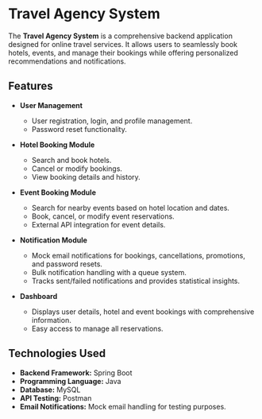 # Travel Agency System  

The **Travel Agency System** is a comprehensive backend application designed for online travel services. It allows users to seamlessly book hotels, events, and manage their bookings while offering personalized recommendations and notifications.  

## Features  
- **User Management**  
  - User registration, login, and profile management.  
  - Password reset functionality.  

- **Hotel Booking Module**  
  - Search and book hotels.  
  - Cancel or modify bookings.  
  - View booking details and history.  

- **Event Booking Module**  
  - Search for nearby events based on hotel location and dates.  
  - Book, cancel, or modify event reservations.  
  - External API integration for event details.  

- **Notification Module**  
  - Mock email notifications for bookings, cancellations, promotions, and password resets.  
  - Bulk notification handling with a queue system.  
  - Tracks sent/failed notifications and provides statistical insights.  

- **Dashboard**  
  - Displays user details, hotel and event bookings with comprehensive information.  
  - Easy access to manage all reservations.  

## Technologies Used  
- **Backend Framework:** Spring Boot  
- **Programming Language:** Java  
- **Database:** MySQL   
- **API Testing:** Postman  
- **Email Notifications:** Mock email handling for testing purposes.  


